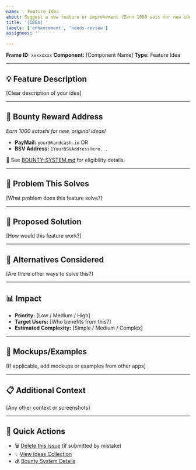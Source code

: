 ```yaml
---
name: 💡 Feature Idea
about: Suggest a new feature or improvement (Earn 1000 sats for new ideas!)
title: '[IDEA] '
labels: ['enhancement', 'needs-review']
assignees: ''

---
```


**Frame ID:** `xxxxxxxx`
**Component:** [Component Name]
**Type:** Feature Idea

---

## 💡 Feature Description
[Clear description of your idea]

---

## 🎁 Bounty Reward Address
*Earn 1000 satoshi for new, original ideas!*

- **PayMail:** `your@handcash.io` OR
- **BSV Address:** `1YourBSVAddressHere...`

📖 See [BOUNTY-SYSTEM.md](https://github.com/Zwilla/MyIceColdWallet-Issues/blob/main/BOUNTY-SYSTEM.md) for eligibility details.

---

## 🎯 Problem This Solves
[What problem does this feature solve?]

---

## 💪 Proposed Solution
[How would this feature work?]

---

## 🔄 Alternatives Considered
[Are there other ways to solve this?]

---

## 📊 Impact
- **Priority:** [Low / Medium / High]
- **Target Users:** [Who benefits from this?]
- **Estimated Complexity:** [Simple / Medium / Complex]

---

## 📸 Mockups/Examples
[If applicable, add mockups or examples from other apps]

---

## 📋 Additional Context
[Any other context or screenshots]

---

## 🔗 Quick Actions
- 🗑️ [Delete this issue](https://github.com/Zwilla/MyIceColdWallet-Issues/issues/ISSUE_NUMBER) (if submitted by mistake)
- 💡 [View Ideas Collection](https://github.com/Zwilla/MyIceColdWallet-Issues/blob/main/IDEAS.md)
- 💰 [Bounty System Details](https://github.com/Zwilla/MyIceColdWallet-Issues/blob/main/BOUNTY-SYSTEM.md)
